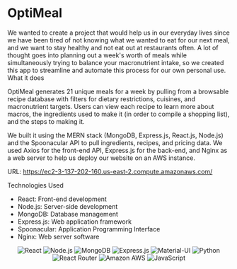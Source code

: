 # OptiMeal

We wanted to create a project that would help us in our everyday lives since we have been tired of not knowing what we wanted to eat for our next meal, and we want to stay healthy and not eat out at restaurants often. A lot of thought goes into planning out a week's worth of meals while simultaneously trying to balance your macronutrient intake, so we created this app to streamline and automate this process for our own personal use.
What it does

OptiMeal generates 21 unique meals for a week by pulling from a browsable recipe database with filters for dietary restrictions, cuisines, and macronutrient targets. Users can view each recipe to learn more about macros, the ingredients used to make it (in order to compile a shopping list), and the steps to making it.

We built it using the MERN stack (MongoDB, Express.js, React.js, Node.js) and the Spoonacular API to pull ingredients, recipes, and pricing data. We used Axios for the front-end API, Express.js for the back-end, and Nginx as a web server to help us deploy our website on an AWS instance.

URL: https://ec2-3-137-202-160.us-east-2.compute.amazonaws.com/

Technologies Used
- React: Front-end development
- Node.js: Server-side development
- MongoDB: Database management
- Express.js: Web application framework
- Spoonacular: Application Programming Interface
- Nginx: Web server software 

<p align = "center">
<img alt="React" src="https://img.shields.io/badge/React-20232A?style=for-the-badge&logo=react&logoColor=61DAFB" />
<img alt="Node.js" src="https://img.shields.io/badge/Node.js-43853D?style=for-the-badge&logo=node.js&logoColor=white" />
<img alt="MongoDB" src="https://img.shields.io/badge/MongoDB-4EA94B?style=for-the-badge&logo=mongodb&logoColor=white" />
<img alt="Express.js" src="https://img.shields.io/badge/Express.js-404D59?style=for-the-badge" />
<img alt="Material-UI" src="https://img.shields.io/badge/Material--UI-0081CB?style=for-the-badge&logo=material-ui&logoColor=white" />
<img alt="Python" src="https://img.shields.io/badge/Python-3776AB?style=for-the-badge&logo=python&logoColor=white">
<img alt="React Router" src="https://img.shields.io/badge/React_Router-CA4245?style=for-the-badge&logo=react-router&logoColor=white" />
<img alt="Amazon AWS" src="https://img.shields.io/badge/Amazon_AWS-232F3E?style=for-the-badge&logo=amazon-aws&logoColor=white"/>  
<img alt="JavaScript" src= "https://img.shields.io/badge/JavaScript-323330?style=for-the-badge&logo=javascript&logoColor=F7DF1E" />
</p>
